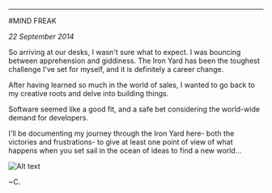 ---

#MIND FREAK

*22 September 2014*

So arriving at our desks, I wasn't sure what to expect. I was bouncing between apprehension and giddiness.
The Iron Yard has been the toughest challenge I've set for myself, and it is definitely a career change.

After having learned so much in the world of sales, I wanted to go back to my creative roots and delve into building things.

Software seemed like a good fit, and a safe bet considering the world-wide demand for developers.

I'll be documenting my journey through the Iron Yard here- both the victories and frustrations- to give at least one point of view
of what happens when you set sail in the ocean of ideas to find a new world...

![Alt text](http://i428.photobucket.com/albums/qq2/Farkshop/Windwakersaillg.gif)

~C.